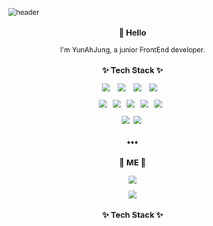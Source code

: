 ![header](https://capsule-render.vercel.app/api?type=soft&color=f9f871&height=150&section=header&text=%20rl3OuOr%20&fontSize=70&animation=twinkling)

<h3 align="center"> 👋 Hello </h3>
<p align="center">
I'm YunAhJung, a junior FrontEnd developer.<br>
</p>


<h3 align="center">✨ Tech Stack ✨ </h3>



<p align="center">
  <img src="https://img.shields.io/badge/Javascript-007396?style=for-the-badge&logo=javascript&logoColor=white"/></a>&nbsp;&nbsp;&nbsp;
  <img src="https://img.shields.io/badge/typescript%20-%23007ACC.svg?&style=for-the-badge&logo=typescript&logoColor=white"/>&nbsp;&nbsp;&nbsp;
  <img src="https://img.shields.io/badge/node.js%20-%2343853D.svg?&style=for-the-badge&logo=node.js&logoColor=white"/>&nbsp;&nbsp;&nbsp;
  <img src="https://img.shields.io/badge/python%20-%2314354C.svg?&style=for-the-badge&logo=python&logoColor=white"/>&nbsp;&nbsp;&nbsp;
</p>
<p align="center">
  <img src="https://img.shields.io/badge/react%20-%2320232a.svg?&style=flat-square&logo=react&logoColor=%2361DAFB"/>&nbsp;&nbsp;
  <img src="https://img.shields.io/badge/redux%20-%23593d88.svg?&style=flat-square&logo=redux&logoColor=white"/>&nbsp;&nbsp;
  <img src="https://img.shields.io/badge/HTML5%20-%2335495e.svg?&style=flat-square&logo=HTML5&logoColor=%234FC08D"/>&nbsp;&nbsp;
  <img src="https://img.shields.io/badge/CSS3%20-%23092E20?style=flat-square&logo=css3&logoColor=white"/>&nbsp;&nbsp;
  <img src="https://img.shields.io/badge/Storybook%20-%23FF9900.svg?&style=flat-square&logo=Storybook&logoColor=white"/>&nbsp;&nbsp;
</p>
<p align="center">
  <img src="https://img.shields.io/badge/SpringBoot%20-%236DB33F?style=flat-square&logo=Spring&logoColor=white"/></a>&nbsp 
  <img src="https://img.shields.io/badge/Mysql%20-%233766AB?style=flat-square&logo=MySql&logoColor=white"/></a>&nbsp 
</p>

<h3 align="center">•••</h3>

<h3 align="center"> 🤗 ME 🤗</h3>
<p align="center">
 <a href="mailto:yajung0203@naver.com"><img src="https://img.shields.io/badge/Gmail-d14836?style=flat-square&logo=Gmail&logoColor=white&link=yajung0203@naver.com"/></a>

<p align="center">
<a arget="_blank" href="https://hits.seeyoufarm.com"><img src="https://hits.seeyoufarm.com/api/count/incr/badge.svg?url=https%3A%2F%2Fgithub.com%2Frl3OuOr&count_bg=%23FBED3E&title_bg=%23555555&icon=&icon_color=%23E7E7E7&title=hits&edge_flat=false"/></a>
</p>


<h3 align="center">✨ Tech Stack ✨ </h3>
